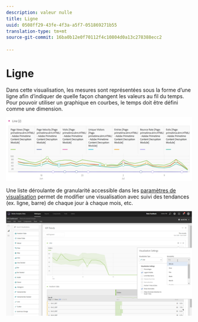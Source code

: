 ```yaml
---
description: valeur nulle
title: Ligne
uuid: 0508ff29-43fe-4f3a-a5f7-051869271b55
translation-type: tm+mt
source-git-commit: 16ba0b12e0f70112f4c10804d0a13c278388ecc2

---
```



# Ligne

Dans cette visualisation, les mesures sont représentées sous la forme d’une ligne afin d’indiquer de quelle façon changent les valeurs au fil du temps. Pour pouvoir utiliser un graphique en courbes, le temps doit être défini comme une dimension.

![](assets/line.png)

Une liste déroulante de granularité accessible dans les [paramètres de visualisation](/help/analyze/analysis-workspace/visualizations/freeform-analysis-visualizations.md#section_D3BB5042A92245D8BF6BCF072C66624B) permet de modifier une visualisation avec suivi des tendances (ex. ligne, barre) de chaque jour à chaque mois, etc.

![](assets/viz-granularity.png)

